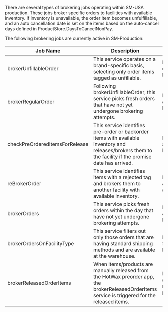 
There are several types of brokering jobs operating within SM-USA production. These jobs broker specific orders to facilities with available inventory. If inventory is unavailable, the order item becomes unfulfillable, and an auto cancellation date is set on the items based on the auto-cancel days defined in ProductStore.DaysToCancelNonPay.

The following brokering jobs are currently active in SM-Production:

| Job Name                      | Description                                                                                                       | Frequency                                    |
|-------------------------------|-------------------------------------------------------------------------------------------------------------------|----------------------------------------------|
| brokerUnfillableOrder        | This service operates on a brand-specific basis, selecting only order items tagged as unfillable.                 | First brokering of the day, runs at brand level |
| brokerRegularOrder           | Following brokerUnfillableOrder, this service picks fresh orders that have not yet undergone brokering attempts.   | Runs sequentially after brokerUnfillableOrder |
| checkPreOrderedItemsForRelease | This service identifies pre-order or backorder items with available inventory and releases/brokers them to the facility if the promise date has arrived. | Runs sequentially after brokerRegularOrder |
| reBrokerOrder                | This service identifies items with a rejected tag and brokers them to another facility with available inventory.  | Runs between 08:15 am to 02:45 pm for all brands |
| brokerOrders                 | This service picks fresh orders within the day that have not yet undergone brokering attempts.                   | Runs between 11:00 am to 02:00 pm at brand level |
| brokerOrdersOnFacilityType   | This service filters out only those orders that are having standard shipping methods and are available at the warehouse. | Runs on defined frequency at brand level |
| brokerReleasedOrderItems     | When items/products are manually released from the HotWax preorder app, the brokerReleasedOrderItems service is triggered for the released items. | Runs immediately after items are released from the pre-order app. |
